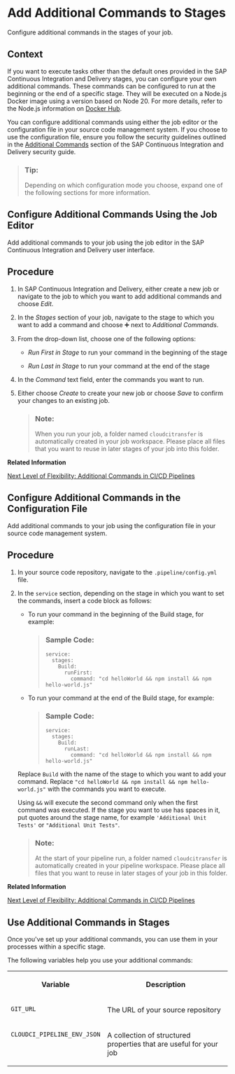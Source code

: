 <!-- loioc05a2522c90a40069ead07bd81df37ab -->

<link rel="stylesheet" type="text/css" href="css/sap-icons.css"/>

# Add Additional Commands to Stages

Configure additional commands in the stages of your job.



<a name="loioc05a2522c90a40069ead07bd81df37ab__section_e2d_1d4_42c"/>

## Context

If you want to execute tasks other than the default ones provided in the SAP Continuous Integration and Delivery stages, you can configure your own additional commands. These commands can be configured to run at the beginning or the end of a specific stage. They will be executed on a Node.js Docker image using a version based on Node 20. For more details, refer to the Node.js information on [Docker Hub](https://hub.docker.com/_/node).

You can configure additional commands using either the job editor or the configuration file in your source code management system. If you choose to use the configuration file, ensure you follow the security guidelines outlined in the [Additional Commands](https://help.sap.com/docs/CONTINUOUS_DELIVERY/99c72101f7ee40d0b2deb4df72ba1ad3/8a57562c7d2d4f7db53a29b2f1e146e9.html?version=Cloud#additional-commands) section of the SAP Continuous Integration and Delivery security guide.

> ### Tip:  
> Depending on which configuration mode you choose, expand one of the following sections for more information.

<a name="task_xlx_whk_jwb"/>

<!-- task\_xlx\_whk\_jwb -->

## Configure Additional Commands Using the Job Editor

Add additional commands to your job using the job editor in the SAP Continuous Integration and Delivery user interface.



<a name="task_xlx_whk_jwb__steps_a5l_xhk_jwb"/>

## Procedure

1.  In SAP Continuous Integration and Delivery, either create a new job or navigate to the job to which you want to add additional commands and choose *Edit*.

2.  In the *Stages* section of your job, navigate to the stage to which you want to add a command and choose :heavy_plus_sign: next to *Additional Commands*.

3.  From the drop-down list, choose one of the following options:

    -   *Run First in Stage* to run your command in the beginning of the stage

    -   *Run Last in Stage* to run your command at the end of the stage


4.  In the *Command* text field, enter the commands you want to run.

5.  Either choose *Create* to create your new job or choose *Save* to confirm your changes to an existing job.

    > ### Note:  
    > When you run your job, a folder named `cloudcitransfer` is automatically created in your job workspace. Please place all files that you want to reuse in later stages of your job into this folder.


**Related Information**  


[Next Level of Flexibility: Additional Commands in CI/CD Pipelines](https://blogs.sap.com/2023/06/22/next-level-of-flexibility-additional-commands-in-ci-cd-pipelines/)

<a name="task_g5g_xnd_lxb"/>

<!-- task\_g5g\_xnd\_lxb -->

## Configure Additional Commands in the Configuration File

Add additional commands to your job using the configuration file in your source code management system.



<a name="task_g5g_xnd_lxb__steps_h5g_xnd_lxb"/>

## Procedure

1.  In your source code repository, navigate to the `.pipeline/config.yml` file.

2.  In the `service` section, depending on the stage in which you want to set the commands, insert a code block as follows:

    -   To run your command in the beginning of the Build stage, for example:

        > ### Sample Code:  
        > ```
        > service:
        >   stages:
        >     Build:
        >       runFirst:
        >         command: "cd helloWorld && npm install && npm hello-world.js"
        > ```

    -   To run your command at the end of the Build stage, for example:

        > ### Sample Code:  
        > ```
        > service:
        >   stages:
        >     Build:
        >       runLast:
        >         command: "cd helloWorld && npm install && npm hello-world.js"
        > ```


    Replace `Build` with the name of the stage to which you want to add your command. Replace `"cd helloWorld && npm install && npm hello-world.js"` with the commands you want to execute.

    Using `&&` will execute the second command only when the first command was executed. If the stage you want to use has spaces in it, put quotes around the stage name, for example `'Additional Unit Tests'` or `"Additional Unit Tests"`.

    > ### Note:  
    > At the start of your pipeline run, a folder named `cloudcitransfer` is automatically created in your pipeline workspace. Please place all files that you want to reuse in later stages of your job in this folder.


**Related Information**  


[Next Level of Flexibility: Additional Commands in CI/CD Pipelines](https://blogs.sap.com/2023/06/22/next-level-of-flexibility-additional-commands-in-ci-cd-pipelines/)

<a name="concept_yqv_ycp_42c"/>

<!-- concept\_yqv\_ycp\_42c -->

## Use Additional Commands in Stages

Once you've set up your additional commands, you can use them in your processes within a specific stage.

The following variables help you use your additional commands:


<table>
<tr>
<th valign="top">

Variable

</th>
<th valign="top">

Description

</th>
</tr>
<tr>
<td valign="top">

`GIT_URL` 

</td>
<td valign="top">

The URL of your source repository

</td>
</tr>
<tr>
<td valign="top">

`CLOUDCI_PIPELINE_ENV_JSON` 

</td>
<td valign="top">

A collection of structured properties that are useful for your job

</td>
</tr>
</table>

